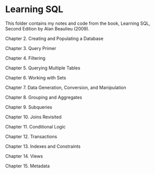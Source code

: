# Learning SQL

This folder contains my notes and code from the book, Learning SQL, Second Edition by Alan Beaulieu (2009).

Chapter 2. Creating and Populating a Database

Chapter 3. Query Primer

Chapter 4. Filtering

Chapter 5. Querying Multiple Tables

Chapter 6. Working with Sets

Chapter 7. Data Generation, Conversion, and Manipulation

Chapter 8. Grouping and Aggregates

Chapter 9. Subqueries

Chapter 10. Joins Revisited

Chapter 11. Conditional Logic

Chapter 12. Transactions

Chapter 13. Indexes and Constraints

Chapter 14. Views

Chapter 15. Metadata